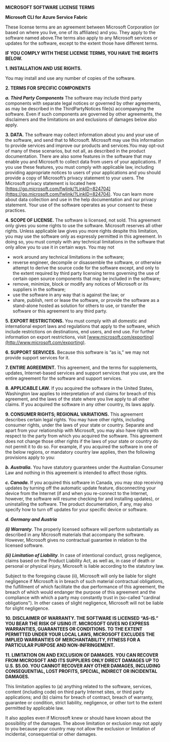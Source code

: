 **MICROSOFT SOFTWARE LICENSE TERMS**

**Microsoft CLI for Azure Service Fabric**

These license terms are an agreement between Microsoft Corporation (or
based on where you live, one of its affiliates) and you. They apply to
the software named above.The terms also
apply to any Microsoft services or updates for the software, except to
the extent those have different terms.

**IF YOU COMPLY WITH THESE LICENSE TERMS, YOU HAVE THE RIGHTS BELOW.**

**1. INSTALLATION AND USE RIGHTS.**

You may install and use any number of copies of the software.

**2. TERMS FOR SPECIFIC COMPONENTS**

***a. Third Party Components*** The
    software may include third party components with separate legal
    notices or governed by other agreements, as may be described in the
    ThirdPartyNotices file(s) accompanying the software. Even if such
    components are governed by other agreements, the disclaimers and the
    limitations on and exclusions of damages below also
    apply.

**3. DATA.** The
    software may collect information about you and your use of the
    software, and send that to Microsoft. Microsoft may use this
    information to provide services and improve our products and
    services.You may opt-out of many of
    these scenarios, but not all, as described in the product
    documentation. There are also some
    features in the software that may enable you and Microsoft to
    collect data from users of your applications. If you use these
    features, you must comply with applicable law, including providing
    appropriate notices to users of your applications and you should
    provide a copy of Microsoft’s privacy statement to your users. The
    Microsoft privacy statement is located here
    [https://go.microsoft.com/fwlink/?LinkID=824704](https://go.microsoft.com/fwlink/?LinkID=824704).
    You can learn more about data collection and use in the help
    documentation and our privacy statement. Your use of the software
    operates as your consent to these practices.

**4. SCOPE OF LICENSE.** The software is
    licensed, not sold. This agreement only gives you some rights to use
    the software. Microsoft reserves all other rights. Unless applicable
    law gives you more rights despite this limitation, you may use the
    software only as expressly permitted in this agreement. In doing so,
    you must comply with any technical limitations in the software that
    only allow you to use it in certain ways. You may not

-   work around any technical limitations in
    the software;
-   reverse engineer, decompile or
    disassemble the software, or otherwise attempt to derive the source
    code for the software except, and only to the extent required by
    third party licensing terms governing the use of certain open source
    components that may be included in the software;
-   remove, minimize, block or modify any
    notices of Microsoft or its suppliers in the
    software;
-   use the software in any way that is
    against the law; or
-   share, publish, rent or lease the
    software, or provide the software as a stand-alone hosted as
    solution for others to use, or transfer the software or this
    agreement to any third party.

**5. EXPORT RESTRICTIONS.** You must comply with
    all domestic and international export laws and regulations that
    apply to the software, which include restrictions on destinations,
    end users, and end use. For further information on export
    restrictions, visit
    [www.microsoft.com/exporting](http://www.microsoft.com/exporting).

**6. SUPPORT SERVICES.** Because this software is
    “as is,” we may not provide support services for it.

**7. ENTIRE AGREEMENT.** This agreement, and the
    terms for supplements, updates, Internet-based services and support
    services that you use, are the entire agreement for the software and
    support services.

**8. APPLICABLE LAW.** If you acquired the software in the
    United States, Washington law applies to interpretation of and
    claims for breach of this agreement, and the laws of the state where
    you live apply to all other claims. If you acquired the software in
    any other country, its laws apply.

**9. CONSUMER RIGHTS; REGIONAL VARIATIONS.** This
    agreement describes certain legal rights. You may have other rights,
    including consumer rights, under the laws of your state or country.
    Separate and apart from your relationship with Microsoft, you may
    also have rights with respect to the party from which you acquired
    the software. This agreement does not change those other rights if
    the laws of your state or country do not permit it to do so. For
    example, if you acquired the software in one of the below regions,
    or mandatory country law applies, then the following provisions
    apply to you:

***b. Australia.*** You have statutory guarantees
    under the Australian Consumer Law and nothing in this agreement is
    intended to affect those rights.

***c. Canada.*** If you acquired this software in
    Canada, you may stop receiving updates by turning off the automatic
    update feature, disconnecting your device from the Internet (if and
    when you re-connect to the Internet, however, the software will
    resume checking for and installing updates), or uninstalling the
    software. The product documentation, if any, may also specify how to
    turn off updates for your specific device or software.

***d. Germany and Austria***

***(i) Warranty***. The properly licensed
software will perform substantially as described in any Microsoft
materials that accompany the software. However, Microsoft gives no
contractual guarantee in relation to the licensed software.

***(ii) Limitation of Liability***. In case
of intentional conduct, gross negligence, claims based on the Product
Liability Act, as well as, in case of death or personal or physical
injury, Microsoft is liable according to the statutory law.

Subject to the foregoing clause (ii), Microsoft will only be liable for
slight negligence if Microsoft is in breach of such material contractual
obligations, the fulfillment of which facilitate the due performance of
this agreement, the breach of which would endanger the purpose of this
agreement and the compliance with which a party may constantly trust in
(so-called "cardinal obligations"). In other cases of slight negligence,
Microsoft will not be liable for slight negligence.

**10. DISCLAIMER OF WARRANTY. THE SOFTWARE IS
    LICENSED “AS-IS.” YOU BEAR THE RISK OF USING IT. MICROSOFT GIVES NO
    EXPRESS WARRANTIES, GUARANTEES OR CONDITIONS. TO THE EXTENT
    PERMITTED UNDER YOUR LOCAL LAWS, MICROSOFT EXCLUDES THE IMPLIED
    WARRANTIES OF MERCHANTABILITY, FITNESS FOR A PARTICULAR PURPOSE AND
    NON-INFRINGEMENT.**

**11. LIMITATION ON AND EXCLUSION OF DAMAGES. YOU
    CAN RECOVER FROM MICROSOFT AND ITS SUPPLIERS ONLY DIRECT DAMAGES UP
    TO U.S. \$5.00. YOU CANNOT RECOVER ANY OTHER DAMAGES, INCLUDING
    CONSEQUENTIAL, LOST PROFITS, SPECIAL, INDIRECT OR INCIDENTAL
    DAMAGES.**

This limitation applies to (a) anything related to the software,
services, content (including code) on third party Internet sites, or
third party applications; and (b) claims for breach of contract, breach
of warranty, guarantee or condition, strict liability, negligence, or
other tort to the extent permitted by applicable law.

It also applies even if Microsoft knew or should have known about the
possibility of the damages. The above limitation or exclusion may not
apply to you because your country may not allow the exclusion or
limitation of incidental, consequential or other damages.